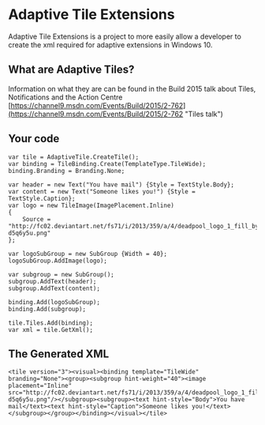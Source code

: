 # Adaptive Tile Extensions

Adaptive Tile Extensions is a project to more easily allow a developer to create the xml required for adaptive extensions in Windows 10.

## What are Adaptive Tiles?
Information on what they are can be found in the Build 2015 talk about Tiles, Notifications and the Action Centre [https://channel9.msdn.com/Events/Build/2015/2-762](https://channel9.msdn.com/Events/Build/2015/2-762 "Tiles talk")

## Your code
    var tile = AdaptiveTile.CreateTile();
    var binding = TileBinding.Create(TemplateType.TileWide);
    binding.Branding = Branding.None;

    var header = new Text("You have mail") {Style = TextStyle.Body};
    var content = new Text("Someone likes you!") {Style = TextStyle.Caption};
    var logo = new TileImage(ImagePlacement.Inline)
    {
        Source = "http://fc02.deviantart.net/fs71/i/2013/359/a/4/deadpool_logo_1_fill_by_mr_droy-d5q6y5u.png"
    };

    var logoSubGroup = new SubGroup {Width = 40};
    logoSubGroup.AddImage(logo);

    var subgroup = new SubGroup();
    subgroup.AddText(header);
    subgroup.AddText(content);

    binding.Add(logoSubGroup);
    binding.Add(subgroup);

    tile.Tiles.Add(binding);
    var xml = tile.GetXml();

## The Generated XML
    <tile version="3"><visual><binding template="TileWide" branding="None"><group><subgroup hint-weight="40"><image placement="Inline" src="http://fc02.deviantart.net/fs71/i/2013/359/a/4/deadpool_logo_1_fill_by_mr_droy-d5q6y5u.png"/></subgroup><subgroup><text hint-style="Body">You have mail</text><text hint-style="Caption">Someone likes you!</text></subgroup></group></binding></visual></tile>

